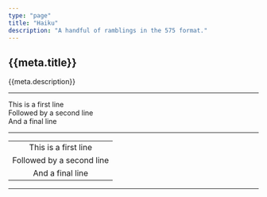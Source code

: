 ```yaml
---
type: "page"
title: "Haiku"
description: "A handful of ramblings in the 575 format."
---
```


## {{meta.title}}

{{meta.description}}

---

This is a first line\
Followed by a second line\
And a final line

---

||
|:-:|
|This is a first line|
|Followed by a second line|
|And a final line|

---
